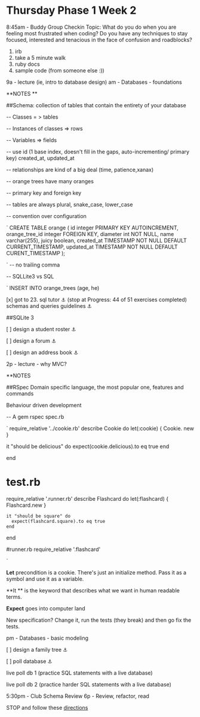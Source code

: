 # Thursday Phase 1 Week 2

8:45am - Buddy Group Checkin
Topic: What do you do when you are feeling most frustrated when coding? Do you have any techniques to stay focused, interested and tenacious in the face of confusion and roadblocks?

1. irb
2. take a 5 minute walk
3. ruby docs
4. sample code (from someone else :))

9a - lecture (ie, intro to database design)
am - Databases - foundations

**NOTES **

##Schema: collection of tables that contain the entirety of your database

-- Classes  = > tables

-- Instances of classes  => rows

-- Variables => fields

-- use id (1 base index, doesn't fill in the gaps, auto-incrementing/ primary key) created_at, updated_at

-- relationships are kind of a big deal (time, patience,xanax)

-- orange trees have many oranges

-- primary key and foreign key

-- tables are always plural, snake_case, lower_case

--  convention over configuration

`
CREATE TABLE orange
(
id integer PRIMARY KEY AUTOINCREMENT,
orange_tree_id integer FOREIGN KEY,
diameter int NOT NULL,
name varchar(255),
juicy boolean,
created_at TIMESTAMP NOT NULL DEFAULT CURRENT_TIMESTAMP,
updated_at TIMESTAMP NOT NULL DEFAULT CURENT_TIMESTAMP
);

`
-- no trailing comma

-- SQLLite3 vs SQL

`
INSERT INTO orange_trees
(age, he)

[x] got to 23. sql tutor :anchor: (stop at Progress: 44 of 51 exercises completed)
schemas and queries guidelines :anchor:

##SQLite 3

[ ] design a student roster :anchor:

[ ] design a forum :anchor:

[ ] design an address book :anchor:

2p - lecture - why MVC?

**NOTES

##RSpec
Domain specific language, the most popular one, features and commands

Behaviour driven development

-- A gem rspec spec.rb

`
require_relative '../cookie.rb'
describe Cookie do
  let(:cookie) { Cookie. new }

  it "should be delicious" do
    expect(cookie.delicious).to eq true
  end

end
`
`
# test.rb
require_relative '.runner.rb'
  describe Flashcard do
    let(:flashcard) { Flashcard.new }

    it "should be square" do
      expect(flashcard.square).to eq true
    end

  end



#runner.rb
  require_relative '.flashcard'

`

**Let** precondition is a cookie. There's just an initialize method. Pass it as a symbol and use it as a variable.

**It ** is the keyword that describes what we want in human readable terms.

**Expect** goes into computer land

New specification?  Change it, run the tests (they break) and then go fix the tests.


pm - Databases - basic modeling

[ ] design a family tree :anchor:

[ ] poll database :anchor:


live poll db 1 (practice SQL statements with a live database)

live poll db 2 (practice harder SQL statements with a live database)

5:30pm - Club Schema Review
6p - Review, refactor, read

STOP and follow these [directions](https://github.com/sf-fiddler-crabs-2015/phase-1-guide/blob/master/week-1/reference/guide-your-learning.md)


